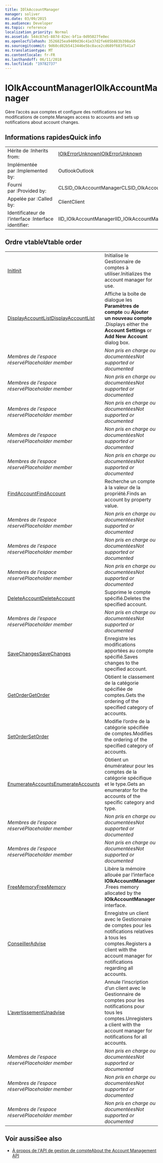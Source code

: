 ```yaml
---
title: IOlkAccountManager
manager: soliver
ms.date: 03/09/2015
ms.audience: Developer
ms.topic: reference
localization_priority: Normal
ms.assetid: 544c87e5-887d-82ec-bf1a-0d95027fe0ec
ms.openlocfilehash: 3526825ea9409d36c41e37d2fe605b883b398a56
ms.sourcegitcommit: 9d60cd82b5413446e5bc8ace2cd689f683fb41a7
ms.translationtype: MT
ms.contentlocale: fr-FR
ms.lasthandoff: 06/11/2018
ms.locfileid: "19782737"
---
```

# <a name="iolkaccountmanager"></a><span data-ttu-id="eb767-102">IOlkAccountManager</span><span class="sxs-lookup"><span data-stu-id="eb767-102">IOlkAccountManager</span></span>

<span data-ttu-id="eb767-103">Gère l’accès aux comptes et configure des notifications sur les modifications de compte.</span><span class="sxs-lookup"><span data-stu-id="eb767-103">Manages access to accounts and sets up notifications about account changes.</span></span>
  
## <a name="quick-info"></a><span data-ttu-id="eb767-104">Informations rapides</span><span class="sxs-lookup"><span data-stu-id="eb767-104">Quick info</span></span>

|||
|:-----|:-----|
|<span data-ttu-id="eb767-105">Hérite de :</span><span class="sxs-lookup"><span data-stu-id="eb767-105">Inherits from:</span></span>  <br/> |[<span data-ttu-id="eb767-106">IOlkErrorUnknown</span><span class="sxs-lookup"><span data-stu-id="eb767-106">IOlkErrorUnknown</span></span>](iolkerrorunknown.md) <br/> |
|<span data-ttu-id="eb767-107">Implémentée par :</span><span class="sxs-lookup"><span data-stu-id="eb767-107">Implemented by:</span></span>  <br/> |<span data-ttu-id="eb767-108">Outlook</span><span class="sxs-lookup"><span data-stu-id="eb767-108">Outlook</span></span>  <br/> |
|<span data-ttu-id="eb767-109">Fourni par :</span><span class="sxs-lookup"><span data-stu-id="eb767-109">Provided by:</span></span>  <br/> |<span data-ttu-id="eb767-110">CLSID_OlkAccountManager</span><span class="sxs-lookup"><span data-stu-id="eb767-110">CLSID_OlkAccountManager</span></span>  <br/> |
|<span data-ttu-id="eb767-111">Appelée par :</span><span class="sxs-lookup"><span data-stu-id="eb767-111">Called by:</span></span>  <br/> |<span data-ttu-id="eb767-112">Client</span><span class="sxs-lookup"><span data-stu-id="eb767-112">Client</span></span>  <br/> |
|<span data-ttu-id="eb767-113">Identificateur de l’interface :</span><span class="sxs-lookup"><span data-stu-id="eb767-113">Interface identifier:</span></span>  <br/> |<span data-ttu-id="eb767-114">IID_IOlkAccountManager</span><span class="sxs-lookup"><span data-stu-id="eb767-114">IID_IOlkAccountManager</span></span>  <br/> |
   
## <a name="vtable-order"></a><span data-ttu-id="eb767-115">Ordre vtable</span><span class="sxs-lookup"><span data-stu-id="eb767-115">Vtable order</span></span>

|||
|:-----|:-----|
|[<span data-ttu-id="eb767-116">Init</span><span class="sxs-lookup"><span data-stu-id="eb767-116">Init</span></span>](iolkaccountmanager-init.md) <br/> |<span data-ttu-id="eb767-117">Initialise le Gestionnaire de comptes à utiliser.</span><span class="sxs-lookup"><span data-stu-id="eb767-117">Initializes the account manager for use.</span></span>  <br/> |
|[<span data-ttu-id="eb767-118">DisplayAccountList</span><span class="sxs-lookup"><span data-stu-id="eb767-118">DisplayAccountList</span></span>](iolkaccountmanager-displayaccountlist.md) <br/> |<span data-ttu-id="eb767-119">Affiche la boîte de dialogue les **Paramètres de compte** ou **Ajouter un nouveau compte** .</span><span class="sxs-lookup"><span data-stu-id="eb767-119">Displays either the **Account Settings** or **Add New Account** dialog box.</span></span>  <br/> |
| <span data-ttu-id="eb767-120">*Membres de l’espace réservé*</span><span class="sxs-lookup"><span data-stu-id="eb767-120">*Placeholder member*</span></span>  <br/> | <span data-ttu-id="eb767-121">*Non pris en charge ou documentées*</span><span class="sxs-lookup"><span data-stu-id="eb767-121">*Not supported or documented*</span></span>  <br/> |
| <span data-ttu-id="eb767-122">*Membres de l’espace réservé*</span><span class="sxs-lookup"><span data-stu-id="eb767-122">*Placeholder member*</span></span>  <br/> | <span data-ttu-id="eb767-123">*Non pris en charge ou documentées*</span><span class="sxs-lookup"><span data-stu-id="eb767-123">*Not supported or documented*</span></span>  <br/> |
| <span data-ttu-id="eb767-124">*Membres de l’espace réservé*</span><span class="sxs-lookup"><span data-stu-id="eb767-124">*Placeholder member*</span></span>  <br/> | <span data-ttu-id="eb767-125">*Non pris en charge ou documentées*</span><span class="sxs-lookup"><span data-stu-id="eb767-125">*Not supported or documented*</span></span>  <br/> |
| <span data-ttu-id="eb767-126">*Membres de l’espace réservé*</span><span class="sxs-lookup"><span data-stu-id="eb767-126">*Placeholder member*</span></span>  <br/> | <span data-ttu-id="eb767-127">*Non pris en charge ou documentées*</span><span class="sxs-lookup"><span data-stu-id="eb767-127">*Not supported or documented*</span></span>  <br/> |
| <span data-ttu-id="eb767-128">*Membres de l’espace réservé*</span><span class="sxs-lookup"><span data-stu-id="eb767-128">*Placeholder member*</span></span>  <br/> | <span data-ttu-id="eb767-129">*Non pris en charge ou documentées*</span><span class="sxs-lookup"><span data-stu-id="eb767-129">*Not supported or documented*</span></span>  <br/> |
|[<span data-ttu-id="eb767-130">FindAccount</span><span class="sxs-lookup"><span data-stu-id="eb767-130">FindAccount</span></span>](iolkaccountmanager-findaccount.md) <br/> |<span data-ttu-id="eb767-131">Recherche un compte à la valeur de la propriété.</span><span class="sxs-lookup"><span data-stu-id="eb767-131">Finds an account by property value.</span></span>  <br/> |
| <span data-ttu-id="eb767-132">*Membres de l’espace réservé*</span><span class="sxs-lookup"><span data-stu-id="eb767-132">*Placeholder member*</span></span>  <br/> | <span data-ttu-id="eb767-133">*Non pris en charge ou documentées*</span><span class="sxs-lookup"><span data-stu-id="eb767-133">*Not supported or documented*</span></span>  <br/> |
| <span data-ttu-id="eb767-134">*Membres de l’espace réservé*</span><span class="sxs-lookup"><span data-stu-id="eb767-134">*Placeholder member*</span></span>  <br/> | <span data-ttu-id="eb767-135">*Non pris en charge ou documentées*</span><span class="sxs-lookup"><span data-stu-id="eb767-135">*Not supported or documented*</span></span>  <br/> |
| <span data-ttu-id="eb767-136">*Membres de l’espace réservé*</span><span class="sxs-lookup"><span data-stu-id="eb767-136">*Placeholder member*</span></span>  <br/> | <span data-ttu-id="eb767-137">*Non pris en charge ou documentées*</span><span class="sxs-lookup"><span data-stu-id="eb767-137">*Not supported or documented*</span></span>  <br/> |
|[<span data-ttu-id="eb767-138">DeleteAccount</span><span class="sxs-lookup"><span data-stu-id="eb767-138">DeleteAccount</span></span>](iolkaccountmanager-deleteaccount.md) <br/> |<span data-ttu-id="eb767-139">Supprime le compte spécifié.</span><span class="sxs-lookup"><span data-stu-id="eb767-139">Deletes the specified account.</span></span>  <br/> |
| <span data-ttu-id="eb767-140">*Membres de l’espace réservé*</span><span class="sxs-lookup"><span data-stu-id="eb767-140">*Placeholder member*</span></span>  <br/> | <span data-ttu-id="eb767-141">*Non pris en charge ou documentées*</span><span class="sxs-lookup"><span data-stu-id="eb767-141">*Not supported or documented*</span></span>  <br/> |
|[<span data-ttu-id="eb767-142">SaveChanges</span><span class="sxs-lookup"><span data-stu-id="eb767-142">SaveChanges</span></span>](iolkaccountmanager-savechanges.md) <br/> |<span data-ttu-id="eb767-143">Enregistre les modifications apportées au compte spécifié.</span><span class="sxs-lookup"><span data-stu-id="eb767-143">Saves changes to the specified account.</span></span>  <br/> |
|[<span data-ttu-id="eb767-144">GetOrder</span><span class="sxs-lookup"><span data-stu-id="eb767-144">GetOrder</span></span>](iolkaccountmanager-getorder.md) <br/> |<span data-ttu-id="eb767-145">Obtient le classement de la catégorie spécifiée de comptes.</span><span class="sxs-lookup"><span data-stu-id="eb767-145">Gets the ordering of the specified category of accounts.</span></span>  <br/> |
|[<span data-ttu-id="eb767-146">SetOrder</span><span class="sxs-lookup"><span data-stu-id="eb767-146">SetOrder</span></span>](iolkaccountmanager-setorder.md) <br/> |<span data-ttu-id="eb767-147">Modifie l’ordre de la catégorie spécifiée de comptes.</span><span class="sxs-lookup"><span data-stu-id="eb767-147">Modifies the ordering of the specified category of accounts.</span></span>  <br/> |
|[<span data-ttu-id="eb767-148">EnumerateAccounts</span><span class="sxs-lookup"><span data-stu-id="eb767-148">EnumerateAccounts</span></span>](iolkaccountmanager-enumerateaccounts.md) <br/> |<span data-ttu-id="eb767-149">Obtient un énumérateur pour les comptes de la catégorie spécifique et le type.</span><span class="sxs-lookup"><span data-stu-id="eb767-149">Gets an enumerator for the accounts of the specific category and type.</span></span>  <br/> |
| <span data-ttu-id="eb767-150">*Membres de l’espace réservé*</span><span class="sxs-lookup"><span data-stu-id="eb767-150">*Placeholder member*</span></span>  <br/> | <span data-ttu-id="eb767-151">*Non pris en charge ou documentées*</span><span class="sxs-lookup"><span data-stu-id="eb767-151">*Not supported or documented*</span></span>  <br/> |
| <span data-ttu-id="eb767-152">*Membres de l’espace réservé*</span><span class="sxs-lookup"><span data-stu-id="eb767-152">*Placeholder member*</span></span>  <br/> | <span data-ttu-id="eb767-153">*Non pris en charge ou documentées*</span><span class="sxs-lookup"><span data-stu-id="eb767-153">*Not supported or documented*</span></span>  <br/> |
|[<span data-ttu-id="eb767-154">FreeMemory</span><span class="sxs-lookup"><span data-stu-id="eb767-154">FreeMemory</span></span>](iolkaccountmanager-freememory.md) <br/> |<span data-ttu-id="eb767-155">Libère la mémoire allouée par l’interface **IOlkAccountManager** .</span><span class="sxs-lookup"><span data-stu-id="eb767-155">Frees memory allocated by the **IOlkAccountManager** interface.</span></span>  <br/> |
|[<span data-ttu-id="eb767-156">Conseiller</span><span class="sxs-lookup"><span data-stu-id="eb767-156">Advise</span></span>](iolkaccountmanager-advise.md) <br/> |<span data-ttu-id="eb767-157">Enregistre un client avec le Gestionnaire de comptes pour les notifications relatives à tous les comptes.</span><span class="sxs-lookup"><span data-stu-id="eb767-157">Registers a client with the account manager for notifications regarding all accounts.</span></span>  <br/> |
|[<span data-ttu-id="eb767-158">L’avertissement</span><span class="sxs-lookup"><span data-stu-id="eb767-158">Unadvise</span></span>](iolkaccountmanager-unadvise.md) <br/> |<span data-ttu-id="eb767-159">Annule l’inscription d’un client avec le Gestionnaire de comptes pour les notifications pour tous les comptes.</span><span class="sxs-lookup"><span data-stu-id="eb767-159">Unregisters a client with the account manager for notifications for all accounts.</span></span>  <br/> |
| <span data-ttu-id="eb767-160">*Membres de l’espace réservé*</span><span class="sxs-lookup"><span data-stu-id="eb767-160">*Placeholder member*</span></span>  <br/> | <span data-ttu-id="eb767-161">*Non pris en charge ou documentées*</span><span class="sxs-lookup"><span data-stu-id="eb767-161">*Not supported or documented*</span></span>  <br/> |
| <span data-ttu-id="eb767-162">*Membres de l’espace réservé*</span><span class="sxs-lookup"><span data-stu-id="eb767-162">*Placeholder member*</span></span>  <br/> | <span data-ttu-id="eb767-163">*Non pris en charge ou documentées*</span><span class="sxs-lookup"><span data-stu-id="eb767-163">*Not supported or documented*</span></span>  <br/> |
| <span data-ttu-id="eb767-164">*Membres de l’espace réservé*</span><span class="sxs-lookup"><span data-stu-id="eb767-164">*Placeholder member*</span></span>  <br/> | <span data-ttu-id="eb767-165">*Non pris en charge ou documentées*</span><span class="sxs-lookup"><span data-stu-id="eb767-165">*Not supported or documented*</span></span>  <br/> |
   
## <a name="see-also"></a><span data-ttu-id="eb767-166">Voir aussi</span><span class="sxs-lookup"><span data-stu-id="eb767-166">See also</span></span>

- [<span data-ttu-id="eb767-167">À propos de l'API de gestion de compte</span><span class="sxs-lookup"><span data-stu-id="eb767-167">About the Account Management API</span></span>](about-the-account-management-api.md)

